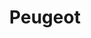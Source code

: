 ---
title: "Peugeot"
url: /ciudad-autonoma-de-buenos-aires/peugeot-avenida-la-plata/
shop: Autowerkstatt
---
